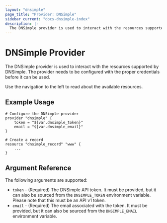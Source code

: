 ```yaml
---
layout: "dnsimple"
page_title: "Provider: DNSimple"
sidebar_current: "docs-dnsimple-index"
description: |-
  The DNSimple provider is used to interact with the resources supported by DNSimple. The provider needs to be configured with the proper credentials before it can be used.
---
```


# DNSimple Provider

The DNSimple provider is used to interact with the
resources supported by DNSimple. The provider needs to be configured
with the proper credentials before it can be used.

Use the navigation to the left to read about the available resources.

## Example Usage

```
# Configure the DNSimple provider
provider "dnsimple" {
    token = "${var.dnsimple_token}"
    email = "${var.dnsimple_email}"
}

# Create a record
resource "dnsimple_record" "www" {
    ...
}
```

## Argument Reference

The following arguments are supported:

* `token` - (Required) The DNSimple API token. It must be provided, but it can also be sourced from the `DNSIMPLE_TOKEN` environment variable. Please note that this must be an API v1 token.
* `email` - (Required) The email associated with the token. It must be provided, but it can also be sourced from the `DNSIMPLE_EMAIL` environment variable.


